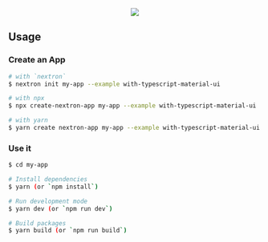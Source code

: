 <p align="center"><img src="https://i.imgur.com/0vkxIMN.png"></p>

## Usage

### Create an App

```bash
# with `nextron`
$ nextron init my-app --example with-typescript-material-ui

# with npx
$ npx create-nextron-app my-app --example with-typescript-material-ui

# with yarn
$ yarn create nextron-app my-app --example with-typescript-material-ui
```

### Use it

```bash
$ cd my-app

# Install dependencies
$ yarn (or `npm install`)

# Run development mode
$ yarn dev (or `npm run dev`)

# Build packages
$ yarn build (or `npm run build`)
```
